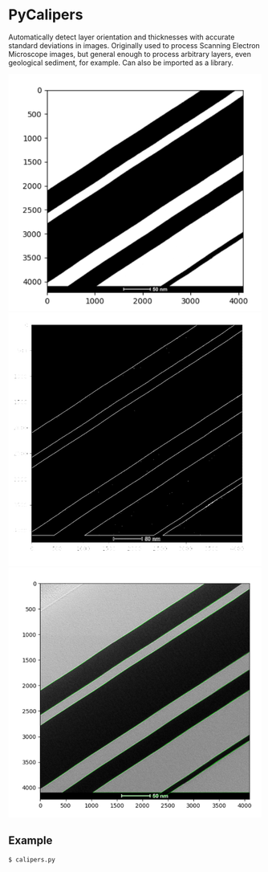 # PyCalipers
Automatically detect layer orientation and thicknesses with accurate standard deviations in images. Originally used to process Scanning Electron Microscope images, but general enough to process arbitrary layers, even geological sediment, for example. Can also be imported as a library.

![](https://raw.githubusercontent.com/wi11dey/PyCalipers/master/image7.png)
![](https://raw.githubusercontent.com/wi11dey/PyCalipers/master/image8.png)
![](https://raw.githubusercontent.com/wi11dey/PyCalipers/master/image11.png)

## Example
```
$ calipers.py 
```
